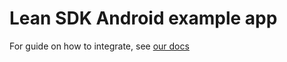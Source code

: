 # Lean SDK Android example app

For guide on how to integrate, see [our docs](https://docs.leantech.me/docs/android)
